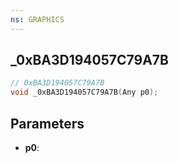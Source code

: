 ```yaml
---
ns: GRAPHICS
---
```

## _0xBA3D194057C79A7B

```c
// 0xBA3D194057C79A7B
void _0xBA3D194057C79A7B(Any p0);
```


## Parameters
* **p0**: 

